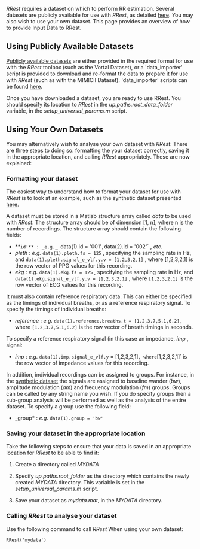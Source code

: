 _RRest_ requires a dataset on which to perform RR estimation. Several datasets are publicly available for use with _RRest_, as detailed [here](http://peterhcharlton.github.io/RRest/datasets.html). You may also wish to use your own dataset. This page provides an overview of how to provide Input Data to RRest.

## Using Publicly Available Datasets
[Publicly available datasets](http://peterhcharlton.github.io/RRest/datasets.html) are either provided in the required format for use with the _RRest_ toolbox (such as the Vortal Dataset), or a 'data_importer' script is provided to download and re-format the data to prepare it for use with _RRest_ (such as with the MIMICII Dataset). 'data_importer' scripts can be found 
[here](https://github.com/peterhcharlton/RRest/tree/master/Data_Import).

Once you have downloaded a dataset, you are ready to use RRest. You should specify its location to _RRest_ in the _up.paths.root_data_folder_ variable, in the _setup_universal_params.m_ script.

## Using Your Own Datasets
You may alternatively wish to analyse your own dataset with _RRest_. There are three steps to doing so: formatting the your dataset correctly, saving it in the appropriate location, and calling _RRest_ appropriately. These are now explained:

### Formatting your dataset
The easiest way to understand how to format your dataset for use with _RRest_ is to look at an example, such as the synthetic dataset presented [here](http://peterhcharlton.github.io/RRest/synthetic_dataset.html).

A dataset must be stored in a Matlab structure array called _data_ to be used with _RRest_. The structure array should be of dimension [1, n], where n is the number of recordings. The structure array should contain the following fields:

* **`id'** : _e.g._ `data(1).id = '001'` , `data(2).id = '002'` , _etc._
* _pleth_ : _e.g._ `data(1).pleth.fs = 125` , specifying the sampling rate in Hz, and `data(1).pleth.signal_e_vlf.y.v = [1,2,3,2,1]` , where [1,2,3,2,1] is the row vector of PPG values for this recording.
* _ekg_ : _e.g._ `data(1).ekg.fs = 125` , specifying the sampling rate in Hz, and `data(1).ekg.signal_e_vlf.y.v = [1,2,3,2,1]` , where `[1,2,3,2,1]` is the row vector of ECG values for this recording.

It must also contain reference respiratory data. This can either be specified as the timings of individual breaths, or as a reference respiratory signal. To specify the timings of individual breaths:

* _reference_ : _e.g._ `data(1).reference.breaths.t = [1.2,3.7,5.1,6.2]`, where `[1.2,3.7,5.1,6.2]` is the row vector of breath timings in seconds.

To specify a reference respiratory signal (in this case an impedance, _imp_ , signal:

* _imp_ : _e.g._ `data(1).imp.signal_e_vlf.y` = [1,2,3,2,1]` , where `[1,2,3,2,1]` is the row vector of impedance values for this recording.

In addition, individual recordings can be assigned to groups. For instance, in the [synthetic dataset](http://peterhcharlton.github.io/RRest/synthetic_dataset.html) the signals are assigned to baseline wander (_bw_), amplitude modulation (_am_) and frequency modulation (_fm_) groups. Groups can be called by any string name you wish. If you do specify groups then a sub-group analysis will be performed as well as the analysis of the entire dataset. To specify a group use the following field:

* _group* : _e.g._ `data(1).group = 'bw'`

### Saving your dataset in the appropriate location
Take the following steps to ensure that your data is saved in an appropriate location for _RRest_ to be able to find it:

1. Create a directory called _MYDATA_

2. Specify _up.paths.root_folder_ as the directory which contains the newly created _MYDATA_ directory. This variable is set in the _setup_universal_params.m_ script.

3. Save your dataset as _mydata.mat_, in the _MYDATA_ directory.

### Calling _RRest_ to analyse your dataset
Use the following command to call _RRest_ When using your own dataset:

`RRest('mydata')`